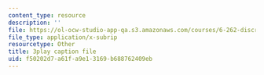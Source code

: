 ```yaml
---
content_type: resource
description: ''
file: https://ol-ocw-studio-app-qa.s3.amazonaws.com/courses/6-262-discrete-stochastic-processes-spring-2011/f50202d7a61fa9e13169b688762409eb_hzJpaNcAoko.srt
file_type: application/x-subrip
resourcetype: Other
title: 3play caption file
uid: f50202d7-a61f-a9e1-3169-b688762409eb
---
```

